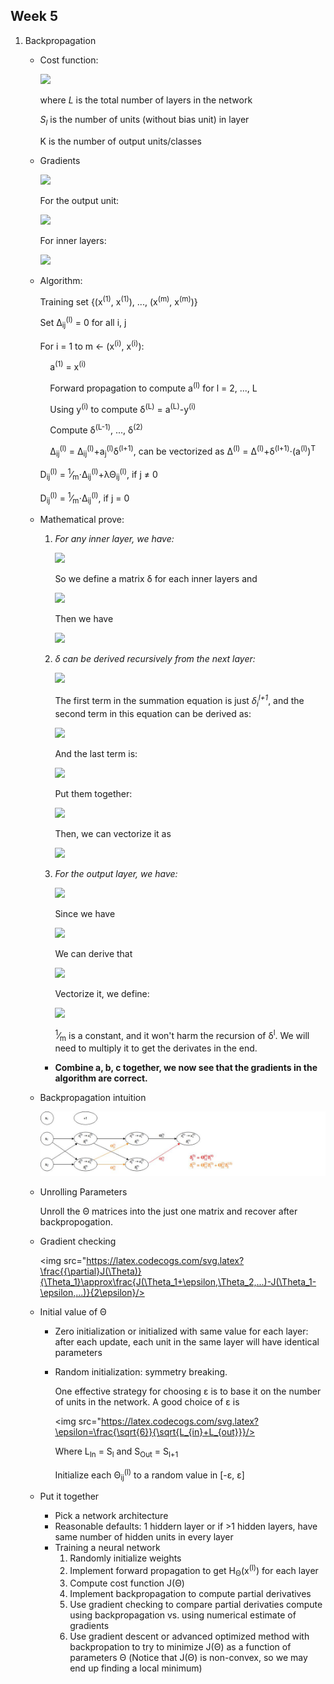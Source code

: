 ## Week 5
1. Backpropagation

   * Cost function:
  
      <img src="https://latex.codecogs.com/svg.latex?J(\Theta)=-\frac{1}{m}\Bigg[\sum_{i=1}^{m}\sum_{k=1}^{K}y_k^{(i)}\textrm{log}h_{\Theta}(x^{i})_k+(1-y_k^{(i)})\textrm{log}(1-h_{\Theta}(x^{i})_k)\Bigg]+\frac{\lambda}{2m}\sum_{l=1}^{L-1}\sum_{i=1}^{S_l}\sum_{j=1}^{S_{l+1}}(\Theta_{ji}^{(l)})^2"/>

      where *L* is the total number of layers in the network
    
      *S<sub>l</sub>* is the number of units (without bias unit) in layer
      
      K is the number of output units/classes
   * Gradients
      
      <img src="https://latex.codecogs.com/svg.latex?\frac{\partial}{\partial\Theta_{ij}^{(l)}}J(\Theta)=a_j^{(l)}\cdot\delta_i^{(l+1)}"/>
      
      For the output unit:
      
      <img src="https://latex.codecogs.com/svg.latex?\delta_i^{(L)}=a_j^{(L)}-y_j"/>
      
      For inner layers:
      
      <img src="https://latex.codecogs.com/svg.latex?\delta_i^{(l)}=(\Theta^{(l)})^T\cdot\delta^{(l+1)}.*g'(z^l)=(\Theta^{(l)})^T\cdot\delta^{(l+1)}.*a^{(l)}.*(1-a^{(l)})"/>

   
   * Algorithm:
   
      Training set {(x<sup>(1)</sup>, x<sup>(1)</sup>), ..., (x<sup>(m)</sup>, x<sup>(m)</sup>)}
      
      Set &Delta;<sub>ij</sub><sup>(l)</sup> = 0 for all i, j
      
      For i = 1 to m &larr; (x<sup>(i)</sup>, x<sup>(i)</sup>):
      
      &nbsp;&nbsp;&nbsp;&nbsp;a<sup>(1)</sup> = x<sup>(i)</sup>
      
      &nbsp;&nbsp;&nbsp;&nbsp;Forward propagation to compute a<sup>(l)</sup> for l = 2, ..., L
      
      &nbsp;&nbsp;&nbsp;&nbsp;Using y<sup>(i)</sup> to compute &delta;<sup>(L)</sup> = a<sup>(L)</sup>-y<sup>(i)</sup>
      
      &nbsp;&nbsp;&nbsp;&nbsp;Compute &delta;<sup>(L-1)</sup>, ..., &delta;<sup>(2)</sup>
      
      &nbsp;&nbsp;&nbsp;&nbsp;&Delta;<sub>ij</sub><sup>(l)</sup> = &Delta;<sub>ij</sub><sup>(l)</sup>+a<sub>j</sub><sup>(l)</sup>&delta;<sup>(l+1)</sup>, can be vectorized as &Delta;<sup>(l)</sup> = &Delta;<sup>(l)</sup>+&delta;<sup>(l+1)</sup>&sdot;(a<sup>(l)</sup>)<sup>T</sup>
      
      D<sub>ij</sub><sup>(l)</sup> = <sup>1</sup>&frasl;<sub>m</sub>&sdot;&Delta;<sub>ij</sub><sup>(l)</sup>+&lambda;&Theta;<sub>ij</sub><sup>(l)</sup>, if j &ne; 0
      
      D<sub>ij</sub><sup>(l)</sup> = <sup>1</sup>&frasl;<sub>m</sub>&sdot;&Delta;<sub>ij</sub><sup>(l)</sup>, if j = 0
 
   * Mathematical prove:
        
      1. *For any inner layer, we have:*
      
         <img src="https://latex.codecogs.com/svg.latex?\frac{{\partial}J(\Theta)}{\partial\Theta_{ij}^l}=\frac{{\partial}J(\Theta)}{{\partial}z_i^{l+1}}\cdot\frac{{\partial}z_i^(l+1)}{\partial\Theta_{ij}^l}=\frac{{\partial}J(\Theta)}{{\partial}z_i^{l+1}}{\cdot}a_j^l"/>
      
         So we define a matrix &delta; for each inner layers and
      
         <img src="https://latex.codecogs.com/svg.latex?\delta_i^l=\frac{{\partial}J(\Theta)}{{\partial}z_i^{l}}"/>
      
         Then we have
      
         <img src="https://latex.codecogs.com/svg.latex?\frac{{\partial}J(\Theta)}{\partial\Theta_{ij}^l}=\delta_i^{l+1}{\cdot}a_j^l"/>
      
      2. *&delta; can be derived recursively from the next layer:*
            
         <img src="https://latex.codecogs.com/svg.latex?\frac{{\partial}J(\Theta)}{{\partial}z_i^{l}}=\sum_{k=0}^{S_{l+1}}\frac{{\partial}J(\Theta)}{{\partial}z_k^{l+1}}\cdot\frac{{\partial}z_k^{l+1}}{{\partial}z_i^{l}}=\sum_{k=0}^{S_{l+1}}\frac{{\partial}J(\Theta)}{{\partial}z_k^{l+1}}\cdot\frac{{\partial}(\Theta_k^l{\cdot}a^l)}{{\partial}a_i^l}\cdot\frac{{\partial}a_i^l}{{\partial}z_i^{l}}"/>
      
         The first term in the summation equation is just *&delta;<sub>i</sub><sup>l+1</sup>*, and the second term in this equation can be derived as:
      
         <img src="https://latex.codecogs.com/svg.latex?\frac{{\partial}(\Theta_k^l{\cdot}a^l)}{{\partial}a_i^l}=\frac{{\partial}(\cdots+\Theta_{ki}^l{\cdot}a_i^l+\cdots)}{{\partial}a_i^l}=\Theta_{ki}^l"/>
      
         And the last term is:
      
         <img src="https://latex.codecogs.com/svg.latex?\frac{{\partial}a_i^l}{{\partial}z_i^{l}}=g'(z_i^l)=a_i^l(1-a_i^l)"/>
      
         Put them together:
      
         <img src="https://latex.codecogs.com/svg.latex?\delta_i^l=\sum_{k=0}^{S_{l+1}}\delta_k^{l+1}{\cdot}\theta_{ki}^l{\cdot}g'(z_i^l)=((\theta^T)_i\cdot\delta^{l+1})g'(z_i^l)"/>
      
         Then, we can vectorize it as
      
         <img src="https://latex.codecogs.com/svg.latex?\delta^l=(\theta^T\cdot\delta^{l+1}).*g'(z^l)"/>
      
      3. *For the output layer, we have:*
      
         <img src="https://latex.codecogs.com/svg.latex?\frac{{\partial}J(\Theta)}{{\partial}z_i^{L}}=-\frac{1}{m}\frac{{\partial}\big(y_i\textrm{log}h_{\Theta}(x)_i+(1-y_i)\textrm{log}(1-h_{\Theta}(x)_i)\big)}{{\partial}z_i^{L}}\\=-\frac{1}{m}\frac{{\partial}\big(y_i\textrm{log}h_{\Theta}(x)_i+(1-y_i)\textrm{log}(1-h_{\Theta}(x)_i)\big)}{{\partial}h_{\Theta}(x^{L})_i}\frac{{\partial}h_{\Theta}(x^{L})_i}{{\partial}z_i^{L}}\\=-\frac{1}{m}\Big(\frac{y_i}{h_{\Theta}(x^{L})_i}-\frac{1-y_i}{1-h_{\Theta}(x^L)_i}\Big)g'(z_i^L)\\=-\frac{1}{m}\frac{y_i-h_{\Theta}(x^{L})_i}{h_{\Theta}(x^{L})_i(1-h_{\Theta}(x^{L})_i)}g'(z_i^L)"/>
      
         Since we have
      
         <img src="https://latex.codecogs.com/svg.latex?g'(z_i^L)=h_{\Theta}(x^{L})_i(1-h_{\Theta}(x^{L})_i)"/>
      
         We can derive that
      
         <img src="https://latex.codecogs.com/svg.latex?\frac{{\partial}J(\Theta)}{{\partial}z_i^{L}}=\frac{1}{m}\big(h_{\Theta}(x^{L})_i-y_i\big)"/>
      
         Vectorize it, we define:
      
         <img src="https://latex.codecogs.com/svg.latex?\delta^L=h_{\Theta}(x^{L})-y=a^L-y"/>
      
         <sup>1</sup>&frasl;<sub>m</sub> is a constant, and it won't harm the recursion of &delta;<sup>l</sup>. We will need to multiply it to get the derivates in the end.
      
      * **Combine a, b, c together, we now see that the gradients in the algorithm are correct.**

   * Backpropagation intuition

      ![BackPropIntuition](../images/BackPropIntuition.jpg)

   * Unrolling Parameters

      Unroll the &Theta; matrices into the just one matrix and recover after backpropogation.

   * Gradient checking

       <img src="https://latex.codecogs.com/svg.latex?\frac{{\partial}J(\Theta)}{\Theta_1}\approx\frac{J(\Theta_1+\epsilon,\Theta_2,...)-J(\Theta_1-\epsilon,...)}{2\epsilon}/>
    
   * Initial value of &Theta;
      * Zero initialization or initialized with same value for each layer: after each update, each unit in the same layer will have identical parameters
      * Random initialization: symmetry breaking.

         One effective strategy for choosing &epsilon; is to base it on the number of units in the network. A good choice of &epsilon; is 

         <img src="https://latex.codecogs.com/svg.latex?\epsilon=\frac{\sqrt{6}}{\sqrt{L_{in}+L_{out}}}/>

         Where L<sub>In</sub> = S<sub>l</sub> and S<sub>Out</sub> = S<sub>l+1</sub>

         Initialize each &Theta;<sub>ij</sub><sup>(l)</sup> to a random value in [-&epsilon;, &epsilon;]

   * Put it together
      * Pick a network architecture
      * Reasonable defaults: 1 hiddern layer or if >1 hidden layers, have same number of hidden units in every layer
      * Training a neural network
         1. Randomly initialize weights
         2. Implement forward propagation to get H<sub>&Theta;</sub>(x<sup>(l)</sup>) for each layer
         3. Compute cost function J(&Theta;)
         4. Implement backpropagation to compute partial derivatives
         5. Use gradient checking to compare partial derivaties compute using backpropagation vs. using numerical estimate of gradients
         6. Use gradient descent or advanced optimized method with backpropation to try to minimize J(&Theta;) as a function of parameters &Theta; (Notice that J(&Theta;) is non-convex, so we may end up finding a local minimum)
